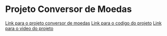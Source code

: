 # Projeto Conversor de Moedas 
[Link para o projeto conversor de moedas](https://moviessjk.pythonanywhere.com)
[Link para o codigo do projeto](https://github.com/moviessjk/conversor_de_moedas)
[Link para o video do projeto](https://www.youtube.com/watch?v=cN8mhQ84Nwk)
